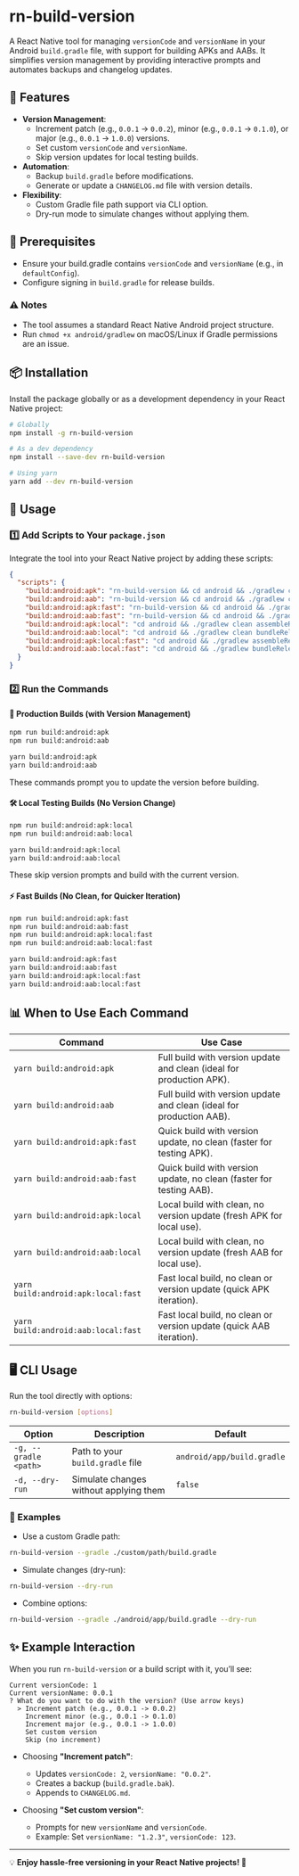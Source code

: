 # rn-build-version

A React Native tool for managing `versionCode` and `versionName` in your Android `build.gradle` file, with support for building APKs and AABs. It simplifies version management by providing interactive prompts and automates backups and changelog updates.

## 🚀 Features
- **Version Management**:
  - Increment patch (e.g., `0.0.1` → `0.0.2`), minor (e.g., `0.0.1` → `0.1.0`), or major (e.g., `0.0.1` → `1.0.0`) versions.
  - Set custom `versionCode` and `versionName`.
  - Skip version updates for local testing builds.
- **Automation**:
  - Backup `build.gradle` before modifications.
  - Generate or update a `CHANGELOG.md` file with version details.
- **Flexibility**:
  - Custom Gradle file path support via CLI option.
  - Dry-run mode to simulate changes without applying them.

## 📌 Prerequisites
- Ensure your build.gradle contains `versionCode` and `versionName` (e.g., in `defaultConfig`).
- Configure signing in `build.gradle` for release builds.

### ⚠️ Notes
- The tool assumes a standard React Native Android project structure.
- Run `chmod +x android/gradlew` on macOS/Linux if Gradle permissions are an issue.

## 📦 Installation

Install the package globally or as a development dependency in your React Native project:

```bash
# Globally
npm install -g rn-build-version

# As a dev dependency
npm install --save-dev rn-build-version

# Using yarn
yarn add --dev rn-build-version
```

## 🔧 Usage

### 1️⃣ Add Scripts to Your `package.json`
Integrate the tool into your React Native project by adding these scripts:

```json
{
  "scripts": {
    "build:android:apk": "rn-build-version && cd android && ./gradlew clean assembleRelease",
    "build:android:aab": "rn-build-version && cd android && ./gradlew clean bundleRelease",
    "build:android:apk:fast": "rn-build-version && cd android && ./gradlew assembleRelease",
    "build:android:aab:fast": "rn-build-version && cd android && ./gradlew bundleRelease",
    "build:android:apk:local": "cd android && ./gradlew clean assembleRelease",
    "build:android:aab:local": "cd android && ./gradlew clean bundleRelease",
    "build:android:apk:local:fast": "cd android && ./gradlew assembleRelease",
    "build:android:aab:local:fast": "cd android && ./gradlew bundleRelease"
  }
}
```

### 2️⃣ Run the Commands
#### 🚀 Production Builds (with Version Management)
```bash
npm run build:android:apk
npm run build:android:aab

yarn build:android:apk
yarn build:android:aab
```
These commands prompt you to update the version before building.

#### 🛠️ Local Testing Builds (No Version Change)
```bash
npm run build:android:apk:local
npm run build:android:aab:local

yarn build:android:apk:local
yarn build:android:aab:local
```
These skip version prompts and build with the current version.

#### ⚡ Fast Builds (No Clean, for Quicker Iteration)
```bash
npm run build:android:apk:fast
npm run build:android:aab:fast
npm run build:android:apk:local:fast
npm run build:android:aab:local:fast

yarn build:android:apk:fast
yarn build:android:aab:fast
yarn build:android:apk:local:fast
yarn build:android:aab:local:fast
```

## 📊 When to Use Each Command

| Command | Use Case |
|---------|---------|
| `yarn build:android:apk` | Full build with version update and clean (ideal for production APK). |
| `yarn build:android:aab` | Full build with version update and clean (ideal for production AAB). |
| `yarn build:android:apk:fast` | Quick build with version update, no clean (faster for testing APK). |
| `yarn build:android:aab:fast` | Quick build with version update, no clean (faster for testing AAB). |
| `yarn build:android:apk:local` | Local build with clean, no version update (fresh APK for local use). |
| `yarn build:android:aab:local` | Local build with clean, no version update (fresh AAB for local use). |
| `yarn build:android:apk:local:fast` | Fast local build, no clean or version update (quick APK iteration). |
| `yarn build:android:aab:local:fast` | Fast local build, no clean or version update (quick AAB iteration). |

## 🖥️ CLI Usage

Run the tool directly with options:
```bash
rn-build-version [options]
```

| Option | Description | Default |
|--------|-------------|---------|
| `-g, --gradle <path>` | Path to your `build.gradle` file | `android/app/build.gradle` |
| `-d, --dry-run` | Simulate changes without applying them | `false` |

### 📌 Examples

- Use a custom Gradle path:
```bash
rn-build-version --gradle ./custom/path/build.gradle
```

- Simulate changes (dry-run):
```bash
rn-build-version --dry-run
```

- Combine options:
```bash
rn-build-version --gradle ./android/app/build.gradle --dry-run
```

## ✨ Example Interaction

When you run `rn-build-version` or a build script with it, you’ll see:

```
Current versionCode: 1
Current versionName: 0.0.1
? What do you want to do with the version? (Use arrow keys)
  > Increment patch (e.g., 0.0.1 -> 0.0.2)
    Increment minor (e.g., 0.0.1 -> 0.1.0)
    Increment major (e.g., 0.0.1 -> 1.0.0)
    Set custom version
    Skip (no increment)
```

- Choosing **"Increment patch"**:
    - Updates `versionCode: 2`, `versionName: "0.0.2"`.
    - Creates a backup (`build.gradle.bak`).
    - Appends to `CHANGELOG.md`.

- Choosing **"Set custom version"**:
    - Prompts for new `versionName` and `versionCode`.
    - Example: Set `versionName: "1.2.3"`, `versionCode: 123`.

---

💡 **Enjoy hassle-free versioning in your React Native projects! 🚀**
